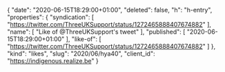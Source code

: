 {
  "date": "2020-06-15T18:29:00+01:00",
  "deleted": false,
  "h": "h-entry",
  "properties": {
    "syndication": [
      "https://twitter.com/ThreeUKSupport/status/1272465888407674882"
    ],
    "name": [
      "Like of @ThreeUKSupport's tweet"
    ],
    "published": [
      "2020-06-15T18:29:00+01:00"
    ],
    "like-of": [
      "https://twitter.com/ThreeUKSupport/status/1272465888407674882"
    ]
  },
  "kind": "likes",
  "slug": "2020/06/hya40",
  "client_id": "https://indigenous.realize.be"
}
